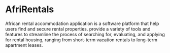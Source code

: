# AfriRentals
African rental accommodation application is a software platform that help users find and secure rental properties. provide a variety of tools and features to streamline the process of searching for, evaluating, and applying for rental housing, ranging from short-term vacation rentals to long-term apartment leases. 

